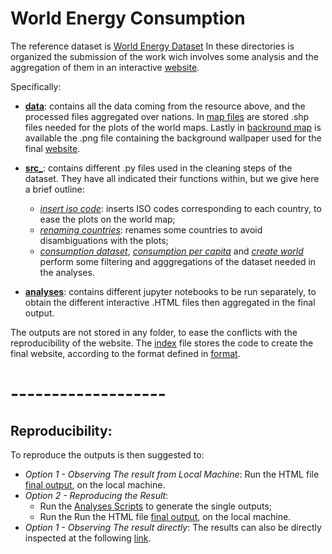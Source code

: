 # World Energy Consumption


The reference dataset is [World Energy Dataset](https://github.com/owid/energy-data)
In these directories is organized the submission of the work wich involves some analysis and the aggregation of them in an interactive [website](https://mariamorandini.github.io/world-energy-consumption-/). 

Specifically:
- [**data**](./data): contains all the data coming from the resource above, and the processed files aggregated over nations. In [map files](.data/ne_10m_admin_0_countries) are stored .shp files needed for the plots of the world maps. Lastly in [backround map](./data/MAP.png) is available the .png file containing the background wallpaper used for the final [website](https://mariamorandini.github.io/world-energy-consumption-/). 

- [**src_**](./src_): contains different .py files used in the cleaning steps of the dataset. They have all indicated their functions within, but we give here a brief outline: 
    - [*insert iso code*](./src_/consumptions_dataset.py): inserts ISO codes corresponding to each country, to ease the plots on the world map;
    - [*renaming countries*](./src_/renaming_countries.py): renames some countries to avoid disambiguations with the plots; 
    - [*consumption dataset*](./src_/consumptions_dataset.py), [*consumption per capita*](./src_/consumptions_per_capita.py) and [*create world*](./src_/create_world_df.py) perform some filtering and agggregations of the dataset needed in the analyses. 

- [**analyses**](./analyses): contains different jupyter notebooks to be run separately, to obtain the different  interactive .HTML files then aggregated in the final output. 

The outputs are not stored in any folder, to ease the conflicts with the reproducibility of the website. The [index](./index.html) file stores the code to create the final website, according to the format defined in [format](./styles2.css). 

# -------------------
## Reproducibility: 

To reproduce the outputs is then suggested to: 
- *Option 1 - Observing The result from Local Machine*:  Run the HTML file [final output](./outputs/index.html), on the local machine. 
- *Option 2 - Reproducing the Result*: 
    - Run the [Analyses Scripts](./analyses) to generate the single outputs;
    - Run the Run the HTML file [final output](./outputs/index.html), on the local machine. 
- *Option 1 - Observing The result directly*:  The results can also be directly inspected at the following [link](https://mariamorandini.github.io/world-energy-consumption-/).
